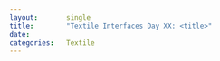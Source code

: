 ```yaml
---
layout:       single
title:        "Textile Interfaces Day XX: <title>"
date:         
categories:   Textile
---
```

